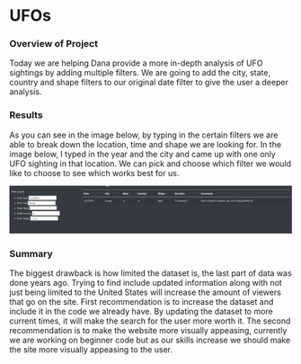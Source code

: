 # UFOs

### Overview of Project
Today we are helping Dana provide a more in-depth analysis of UFO sightings by adding multiple filters. We are going to add the city, state, country and shape filters to our original date filter to give the user a deeper analysis. 

### Results
As you can see in the image below, by typing in the certain filters we are able to break down the location, time and shape we are looking for. In the image below, I typed in the year and the city and came up with one only UFO sighting in that location. We can pick and choose which filter we would like to choose to see which works best for us. 

![This is an image](https://github.com/clarosjorge21/UFOs/blob/0a5cab2b4ccc75bcf59a84e3eee1fa2e3f7bdbc4/static/images/research1.PNG)

### Summary 
The biggest drawback is how limited the dataset is, the last part of data was done years ago. Trying to find include updated information along with not just being limited to the United States will increase the amount of viewers that go on the site. First recommendation is to increase the dataset and include it in the code we already have. By updating the dataset to more current times, it will make the search for the user more worth it. The second recommendation is to make the website more visually appeasing, currently we are working on beginner code but as our skills increase we should make the site more visually appeasing to the user. 

